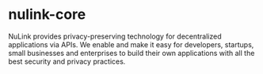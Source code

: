 # nulink-core

NuLink provides privacy-preserving technology for decentralized applications via APIs. We enable and make it easy for developers, startups, small businesses and enterprises to build their own applications with all the best security and privacy practices.
